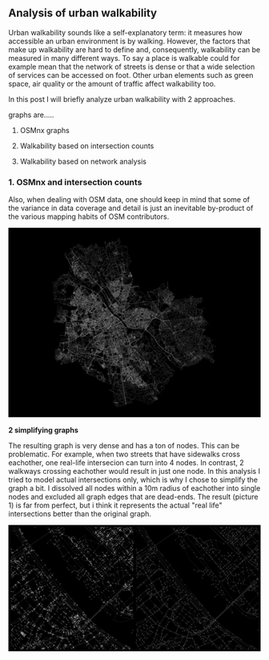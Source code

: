 ## Analysis of urban walkability

Urban walkability sounds like a self-explanatory term: it measures how accessible an urban environment is by walking. However, the factors that make up walkability are hard to define and, consequently, walkability can be measured in many different ways. To say a place is walkable could for example mean that the network of streets is dense or that a wide selection of services can be accessed on foot. Other urban elements such as green space, air quality or the amount of traffic affect walkability too.

In this post I will briefly analyze urban walkability with 2 approaches.

graphs are.....

1. OSMnx graphs 

2. Walkability based on intersection counts

3. Walkability based on network analysis



### 1. OSMnx and intersection counts

Also, when dealing with OSM data, one should keep in mind that some of the variance in data coverage and detail is just an inevitable by-product of the various mapping habits of OSM contributors.

![Graph overview](docs/graph_overview.png)

**2 simplifying graphs**

The resulting graph is very dense and has a ton of nodes. This can be problematic. For example, when two streets that have sidewalks cross eachother, one real-life intersecion can turn into 4 nodes. In contrast, 2 walkways crossing eachother would result in just one node. In this analysis I tried to model actual intersections only, which is why I chose to simplify the graph a bit. I dissolved all nodes within a 10m radius of eachother into single nodes and excluded all graph edges that are dead-ends. The result (picture 1) is far from perfect, but i think it represents the actual "real life" intersections better than the original graph.

![Graph comparison](docs/graph_comparison.png)

